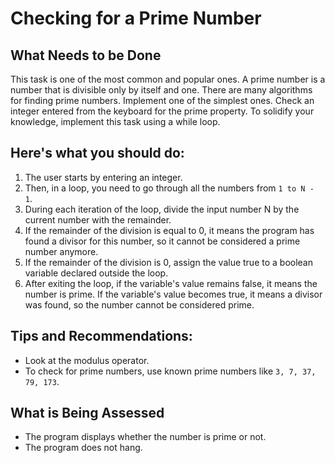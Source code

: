 # Checking for a Prime Number

## What Needs to be Done
This task is one of the most common and popular ones. A prime number is a number that is divisible only by itself and one. There are many algorithms for finding prime numbers. Implement one of the simplest ones. Check an integer entered from the keyboard for the prime property. To solidify your knowledge, implement this task using a while loop.

## **Here's what you should do:**

1. The user starts by entering an integer.
2. Then, in a loop, you need to go through all the numbers from `1 to N - 1`.
3. During each iteration of the loop, divide the input number N by the current number with the remainder.
4. If the remainder of the division is equal to 0, it means the program has found a divisor for this number, so it cannot be considered a prime number anymore.
5. If the remainder of the division is 0, assign the value true to a boolean variable declared outside the loop.
6. After exiting the loop, if the variable's value remains false, it means the number is prime. If the variable's value becomes true, it means a divisor was found, so the number cannot be considered prime.

## **Tips and Recommendations:**
- Look at the modulus operator.
- To check for prime numbers, use known prime numbers like `3, 7, 37, 79, 173`.

## What is Being Assessed
- The program displays whether the number is prime or not.
- The program does not hang.
